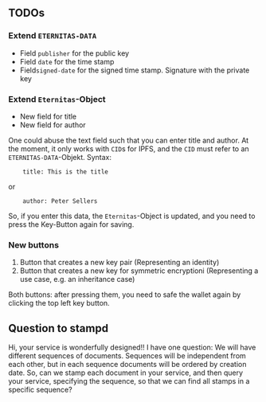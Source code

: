 ## TODOs ##


### Extend `ETERNITAS-DATA` ###

   - Field `publisher` for the public key
   - Field `date`  for the time stamp 
   - Field`signed-date` for the signed time stamp. Signature 
     with the private key

### Extend `Eternitas`-Object ###

  - New field for title
  - New field for author

One could abuse the text field such that you can enter title and author. At the moment, 
it only works with `CID`s for IPFS, and the `CID` must refer to an
`ETERNITAS-DATA`-Objekt. Syntax:

        title: This is the title
        
or

        author: Peter Sellers
        
So, if you enter this data, the `Eternitas`-Object is updated, and you need to press
the Key-Button again for saving.
        

### New buttons ###

1. Button that creates a new key pair (Representing an identity)
2. Button that creates a new key for symmetric encryptioni (Representing a use case, e.g. an inheritance case)

Both buttons: after pressing them, you need to safe the wallet again by clicking the top left key button. 


## Question to stampd ##

Hi, your service is wonderfully designed!! I have one question: We
will have different sequences of documents. Sequences will be
independent from each other, but in each sequence documents will be
ordered by creation date. So, can we stamp each document in your
service, and then query your service, specifying the sequence, so that
we can find all stamps in a specific sequence?















